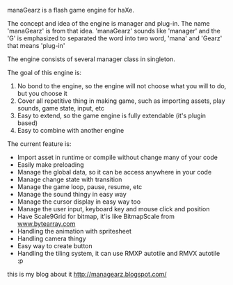 manaGearz is a flash game engine for haXe.

The concept and idea of the engine is manager and plug-in.
The name 'manaGearz' is from that idea.
'manaGearz' sounds like 'manager'
and the 'G' is emphasized to separated the word into two word, 'mana' and 'Gearz' that means 'plug-in'

The engine consists of several manager class in singleton.

The goal of this engine is:
  1. No bond to the engine, so the engine will not choose what you will to do, but you choose it
  1. Cover all repetitive thing in making game, such as importing assets, play sounds, game state, input, etc
  1. Easy to extend, so the game engine is fully extendable (it's plugin based)
  1. Easy to combine with another engine


The current feature is:
  * Import asset in runtime or compile without change many of your code
  * Easily make preloading
  * Manage the global data, so it can be access anywhere in your code
  * Manage change state with transition
  * Manage the game loop, pause, resume, etc
  * Manage the sound thingy in easy way
  * Manage the cursor display in easy way too
  * Manage the user input, keyboard key and mouse click and position
  * Have Scale9Grid for bitmap, it'is like BitmapScale from www.bytearray.com
  * Handling the animation with spritesheet
  * Handling camera thingy
  * Easy way to create button
  * Handling the tiling system, it can use RMXP autotile and RMVX autotile :p


this is my blog about it http://managearz.blogspot.com/